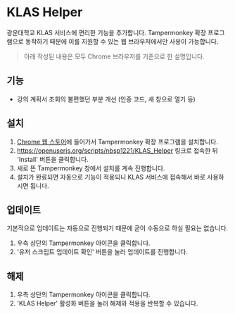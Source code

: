 # KLAS Helper

광운대학교 KLAS 서비스에 편리한 기능을 추가합니다. Tampermonkey 확장 프로그램으로 동작하기 때문에 이를 지원할 수 있는 웹 브라우저에서만 사용이 가능합니다.

> 아래 작성된 내용은 모두 Chrome 브라우저를 기준으로 한 설명입니다.

## 기능

* 강의 계획서 조회의 불편했던 부분 개선 (인증 코드, 새 창으로 열기 등)

## 설치

1. [Chrome 웹 스토어](https://chrome.google.com/webstore/search/tampermonkey)에 들어가서 Tampermonkey 확장 프로그램을 설치합니다.
2. https://openuserjs.org/scripts/nbsp1221/KLAS_Helper 링크로 접속한 뒤 'Install' 버튼을 클릭합니다.
3. 새로 뜬 Tampermonkey 창에서 설치를 계속 진행합니다.
4. 설치가 완료되면 자동으로 기능이 적용되니 KLAS 서비스에 접속해서 바로 사용하시면 됩니다.

## 업데이트

기본적으로 업데이트는 자동으로 진행되기 때문에 굳이 수동으로 하실 필요는 없습니다.

1. 우측 상단의 Tampermonkey 아이콘을 클릭합니다.
2. '유저 스크립트 업데이트 확인' 버튼을 눌러 업데이트를 진행합니다.

## 해제

1. 우측 상단의 Tampermonkey 아이콘을 클릭합니다.
2. 'KLAS Helper' 활성화 버튼을 눌러 해제와 적용을 반복할 수 있습니다.
